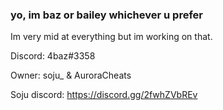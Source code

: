 ### yo, im baz or bailey whichever u prefer

Im very mid at everything but im working on that.

Discord:  4baz#3358

Owner: soju_ & AuroraCheats


Soju discord: https://discord.gg/2fwhZVbREv



<!--
**4baz/4baz** is a - _special_ ✨ repository because its `README.md` (this file) appears on your GitHub profile.

Here are some ideas to get you started:

- 🔭 I’m currently working on ...
- 🌱 I’m currently learning ...
- 👯 I’m looking to collaborate on ...
- 🤔 I’m looking for help with ...
- 💬 Ask me about ...
- 📫 How to reach me: ...
- 😄 Pronouns: ...
- ⚡ Fun fact: ...
-->
